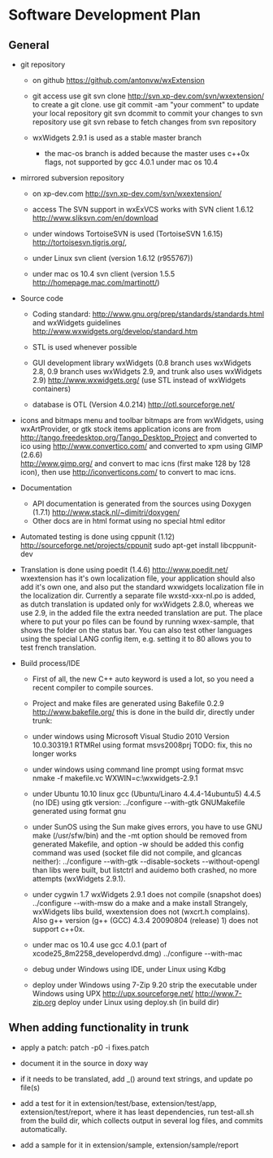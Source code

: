 # Software Development Plan

## General

- git repository 
  - on github https://github.com/antonvw/wxExtension  

  - git access use
    git svn clone http://svn.xp-dev.com/svn/wxextension/
  to create a git clone.
  use
    git commit -am "your comment" to update your local repository
    git svn dcommit to commit your changes to svn repository
  use 
    git svn rebase to fetch changes from svn repository

  - wxWidgets 2.9.1 is used as a stable master branch
    - the mac-os branch is added because the master uses c++0x flags, not supported
    by gcc 4.0.1 under mac os 10.4

- mirrored subversion repository 
  - on xp-dev.com http://svn.xp-dev.com/svn/wxextension/
  
  - access 
  The SVN support in wxExVCS works with SVN client 1.6.12
  http://www.sliksvn.com/en/download
  - under windows TortoiseSVN is used (TortoiseSVN 1.6.15)
  http://tortoisesvn.tigris.org/,
  - under Linux svn client (version 1.6.12 (r955767))
  - under mac os 10.4 svn client (version 1.5.5 http://homepage.mac.com/martinott/)
    
- Source code      
  - Coding standard:
  http://www.gnu.org/prep/standards/standards.html
  and wxWidgets guidelines
  http://www.wxwidgets.org/develop/standard.htm

  - STL is used whenever possible 
  
  - GUI development library wxWidgets (0.8 branch uses wxWidgets 2.8, 
  0.9 branch uses wxWidgets 2.9, and trunk also uses wxWidgets 2.9)
  http://www.wxwidgets.org/ (use STL instead of wxWidgets containers)

  - database is OTL (Version 4.0.214)
  http://otl.sourceforge.net/

- icons and bitmaps
  menu and toolbar bitmaps are from wxWidgets, using wxArtProvider, 
  or gtk stock items
  application icons are from
  http://tango.freedesktop.org/Tango_Desktop_Project
  and converted to ico using
  http://www.convertico.com/
  and converted to xpm using GIMP (2.6.6)    
  http://www.gimp.org/
  and convert to mac icns (first make 128 by 128 icon),
  then use http://iconverticons.com/ to convert to mac icns.

- Documentation
  - API documentation is generated from the sources using Doxygen (1.7.1)
  http://www.stack.nl/~dimitri/doxygen/
  - Other docs are in html format using no special html editor

- Automated testing is done using cppunit (1.12)
  http://sourceforge.net/projects/cppunit
    sudo apt-get install libcppunit-dev
     
- Translation is done using poedit (1.4.6)
  http://www.poedit.net/
  wxextension has it's own localization file, your application should
  also add it's own one, and also put the standard wxwidgets localization file
  in the localization dir. 
  Currently a separate file wxstd-xxx-nl.po is added, as dutch translation
  is updated only for wxWidgets 2.8.0, whereas we use 2.9, in the added file
  the extra needed translation are put. 
  The place where to put your po files can be found by running wxex-sample,
  that shows the folder on the status bar. 
  You can also test other languages using the special LANG config item,
  e.g. setting it to 80 allows you to test french translation.

- Build process/IDE
  - First of all, the new C++ auto keyword is used a lot, so
  you need a recent compiler to compile sources.

  - Project and make files are generated using Bakefile 0.2.9
  http://www.bakefile.org/
  this is done in the build dir, directly under trunk:
    
  - under windows using Microsoft Visual Studio 2010
  Version 10.0.30319.1 RTMRel
  using format msvs2008prj
  TODO: fix, this no longer works
    
  - under windows using command line prompt
  using format msvc
      nmake -f makefile.vc WXWIN=c:\wxwidgets-2.9.1
    
  - under Ubuntu 10.10 linux gcc (Ubuntu/Linaro 4.4.4-14ubuntu5) 4.4.5
  (no IDE)
  using gtk version:
      ../configure --with-gtk
  GNUMakefile generated using format gnu

  - under SunOS using the Sun make gives errors,
  you have to use GNU make (/usr/sfw/bin)
  and the -mt option should be removed from generated Makefile, and
  option -w should be added
  this config command was used (socket file did not compile, and
  glcancas neither):
      ../configure --with-gtk --disable-sockets --without-opengl
  than libs were built, but listctrl and auidemo both crashed, no
  more attempts (wxWidgets 2.9.1).

  - under cygwin 1.7 wxWidgets 2.9.1 does not compile (snapshot does)
      ../configure --with-msw
  do a make and a make install
  Strangely, wxWidgets libs build, wxextension does not (wxcrt.h complains).
  Also g++ version (g++ (GCC) 4.3.4 20090804 (release) 1) does not support c++0x.
    
  - under mac os 10.4 use gcc 4.0.1 (part of xcode25_8m2258_developerdvd.dmg)
    ../configure --with-mac

  - debug under Windows using IDE, under Linux using Kdbg

  - deploy under Windows using 7-Zip 9.20
  strip the executable under Windows using UPX
  http://upx.sourceforge.net/
  http://www.7-zip.org
  deploy under Linux using deploy.sh (in build dir)


## When adding functionality in trunk

- apply a patch:
    patch -p0 -i fixes.patch

- document it in the source in doxy way

- if it needs to be translated, add _() around text strings, 
  and update po file(s)

- add a test for it in 
    extension/test/base, 
    extension/test/app,
    extension/test/report, where it has least dependencies,
  run test-all.sh from the build dir, which collects output in several log files, 
  and commits automatically.

- add a sample for it in
    extension/sample, 
    extension/sample/report
